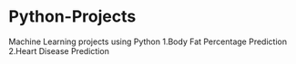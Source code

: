 # Python-Projects
Machine Learning projects using Python
  1.Body Fat Percentage Prediction
  2.Heart Disease Prediction
